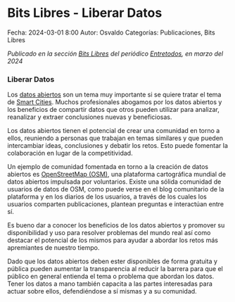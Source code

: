 Bits Libres - Liberar Datos
==================================

Fecha: 2024-03-01 8:00
Autor: Osvaldo
Categorías: Publicaciones, Bits Libres

_Publicado en la sección [Bits Libres](http://www.gulag.org.mx/sobre-la-seccion-bits-libres.html) del periódico [Entretodos](http://periodicoentretodos.mx/version-impresa/), en marzo del 2024_

<!-- break -->

### Liberar Datos

Los [datos abiertos](https://es.wikipedia.org/wiki/Datos_abiertos) son un tema muy importante si se quiere tratar el tema de [Smart Cities](https://es.wikipedia.org/wiki/Ciudad_inteligente). Muchos profesionales abogamos por los datos abiertos y los beneficios de compartir datos que otros pueden utilizar para analizar, reanalizar y extraer conclusiones nuevas y beneficiosas.

Los datos abiertos tienen el potencial de crear una comunidad en torno a ellos, reuniendo a personas que trabajan en temas similares y que pueden intercambiar ideas, conclusiones y debatir los retos. Esto puede fomentar la colaboración en lugar de la competitividad.

Un ejemplo de comunidad fomentada en torno a la creación de datos abiertos es [OpenStreetMap (OSM)](https://es.wikipedia.org/wiki/OpenStreetMap), una plataforma cartográfica mundial de datos abiertos impulsada por voluntarios. Existe una sólida comunidad de usuarios de datos de OSM, como puede verse en el blog comunitario de la plataforma y en los diarios de los usuarios, a través de los cuales los usuarios comparten publicaciones, plantean preguntas e interactúan entre sí.

Es bueno dar a conocer los beneficios de los datos abiertos y promover su disponibilidad y uso para resolver problemas del mundo real así como destacar el potencial de los mismos para ayudar a abordar los retos más apremiantes de nuestro tiempo.

Dado que los datos abiertos deben ester disponibles de forma gratuita y pública pueden aumentar la transparencia al reducir la barrera para que el público en general entienda el tema o problema que abordan los datos. Tener los datos a mano también capacita a las partes interesadas para actuar sobre ellos, defendiéndose a sí mismas y a su comunidad.

